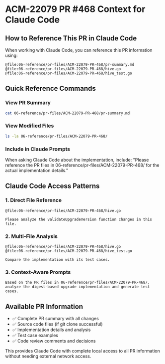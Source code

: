 # ACM-22079 PR #468 Context for Claude Code

## How to Reference This PR in Claude Code

When working with Claude Code, you can reference this PR information using:

```
@file:06-reference/pr-files/ACM-22079-PR-468/pr-summary.md
@file:06-reference/pr-files/ACM-22079-PR-468/hive.go
@file:06-reference/pr-files/ACM-22079-PR-468/hive_test.go
```

## Quick Reference Commands

### View PR Summary
```bash
cat 06-reference/pr-files/ACM-22079-PR-468/pr-summary.md
```

### View Modified Files
```bash
ls -la 06-reference/pr-files/ACM-22079-PR-468/
```

### Include in Claude Prompts
When asking Claude Code about the implementation, include:
"Please reference the PR files in 06-reference/pr-files/ACM-22079-PR-468/ for the actual implementation details."

## Claude Code Access Patterns

### 1. Direct File Reference
```
@file:06-reference/pr-files/ACM-22079-PR-468/hive.go

Please analyze the validateUpgradeVersion function changes in this file.
```

### 2. Multi-File Analysis
```
@file:06-reference/pr-files/ACM-22079-PR-468/hive.go
@file:06-reference/pr-files/ACM-22079-PR-468/hive_test.go

Compare the implementation with its test cases.
```

### 3. Context-Aware Prompts
```
Based on the PR files in 06-reference/pr-files/ACM-22079-PR-468/, 
analyze the digest-based upgrade implementation and generate test cases.
```

## Available PR Information

- ✅ Complete PR summary with all changes
- ✅ Source code files (if git clone successful)
- ✅ Implementation details and analysis
- ✅ Test case examples
- ✅ Code review comments and decisions

This provides Claude Code with complete local access to all PR information without needing external network access.
